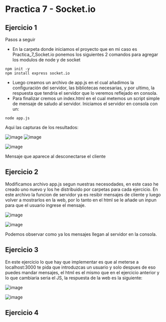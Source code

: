 # Practica 7 - Socket.io

## Ejercicio 1
Pasos a seguir
- En la carpeta donde iniciamos el proyecto que en mi caso es Practica_7_Socket.io ponemos los siguientes 2 comandos para agregar los modulos de node y de socket

```
npm init -y
npm install express socket.io
```

- Luego creamos un archivo de app.js en el cual añadimos la configuración del servidor, las bibliotecas necesarias, y por ultimo, la respuesta que tendria el servidor que lo veremos reflejado en consola.
- Para finalizar cremos un index.html en el cual metemos un script simple de mensaje de saludo al servidor. Iniciamos el servidor en consola con un:

```
node app.js
```

Aqui las capturas de los resultados:

![image](https://github.com/tryhubyak/DWES/assets/145651101/bb45bf18-47e1-4d5b-b164-6b3f1bd1787f)
![image](https://github.com/tryhubyak/DWES/assets/145651101/3d425aa0-ec9a-4b6c-98ca-926ff0b350ec)

![image](https://github.com/tryhubyak/DWES/assets/145651101/9c4c32d3-47ac-4a0c-a50f-4eab88c51dd6)

Mensaje que aparece al desconectarse el cliente

## Ejercicio 2
Modificamos archivo app.js segun nuestras necesodades, en este caso he creado uno nuevo y los he distribuido por carpetas para cada ejercicio. En este archivo la funcion de servidor ya es resibir mensajes de cliente y luego volver a mostrarlos en la web, por lo tanto en el html se le añade un inpun para que el usuario ingrese el mensaje. 

![image](https://github.com/tryhubyak/DWES/assets/145651101/949dbe18-f02f-45c1-a436-7c5492337e22)

![image](https://github.com/tryhubyak/DWES/assets/145651101/17844619-98f3-4f35-8682-6454cd93bb02)

Podemos observar como ya los mensajes llegan al servidor en la consola.

## Ejercicio 3
En este ejercicio lo que hay que implementar es que al meterse a localhost:3000 te pida que introduzcas un usuario y solo despues de eso puedes mandar mensajes, el html es el mismo que en el ejercicio anterior y lo que cambiaria seria el JS, la respuesta de la web es la siguiente:

![image](https://github.com/tryhubyak/DWES/assets/145651101/3c3759eb-80e5-4d97-9972-d5fd18bb8181)

![image](https://github.com/tryhubyak/DWES/assets/145651101/3369b3de-e994-453a-9540-0f77bbdd4eb4)

## Ejercicio 4


